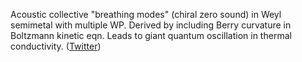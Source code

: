 
Acoustic collective "breathing modes" (chiral zero sound) in Weyl semimetal with multiple WP. Derived by including Berry curvature in Boltzmann kinetic eqn. Leads to giant quantum oscillation in thermal conductivity. ([Twitter](https://twitter.com/JoshuahHeath/status/1090639787080454144))
